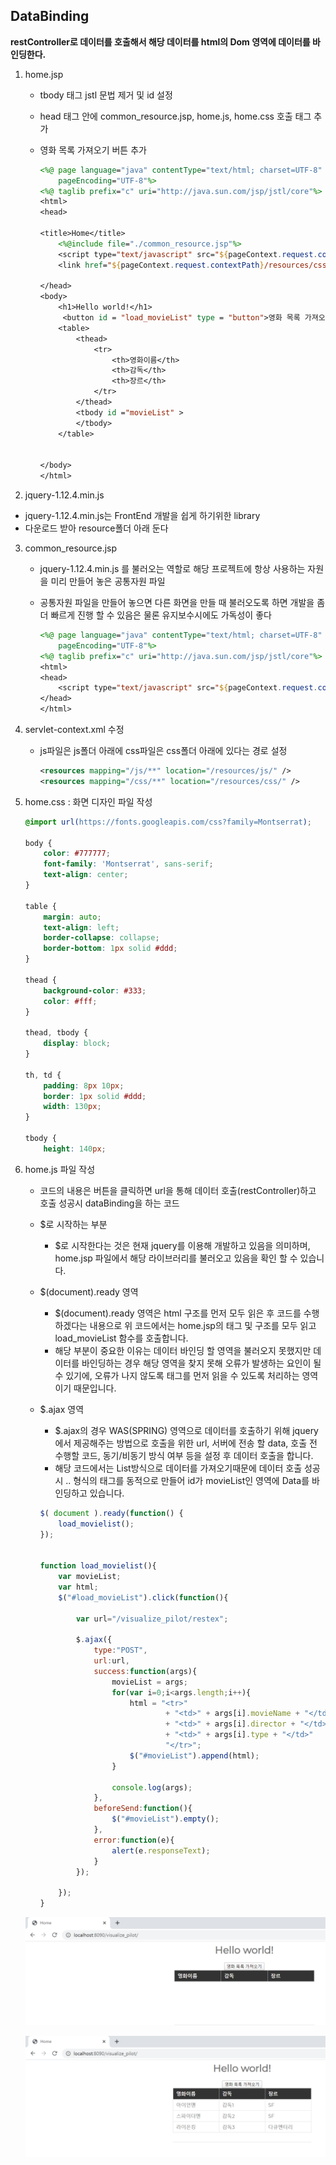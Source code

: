 ## DataBinding

**restController로 데이터를 호출해서 해당 데이터를 html의 Dom 영역에 데이터를 바인딩한다.**

1. home.jsp

   - tbody 태그 jstl 문법 제거 및 id 설정

   - head 태그 안에 common_resource.jsp, home.js, home.css 호출 태그 추가

   - 영화 목록 가져오기 버튼 추가

     ```jsp
     <%@ page language="java" contentType="text/html; charset=UTF-8"
         pageEncoding="UTF-8"%>
     <%@ taglib prefix="c" uri="http://java.sun.com/jsp/jstl/core"%>
     <html>
     <head>
      
     <title>Home</title>
         <%@include file="./common_resource.jsp"%>
         <script type="text/javascript" src="${pageContext.request.contextPath}/resources/js/home.js"></script>
         <link href="${pageContext.request.contextPath}/resources/css/home.css" rel="stylesheet" />
      
     </head>
     <body>
         <h1>Hello world!</h1>
          <button id = "load_movieList" type = "button">영화 목록 가져오기</button>
         <table>
             <thead>
                 <tr>
                     <th>영화이름</th>
                     <th>감독</th>
                     <th>장르</th>
                 </tr>
             </thead>
             <tbody id ="movieList" >
             </tbody>
         </table>
      
      
     </body>
     </html>
     ```

2.  jquery-1.12.4.min.js 

   - jquery-1.12.4.min.js는 FrontEnd 개발을 쉽게 하기위한 library
   - 다운로드 받아 resource폴더 아래 둔다

3. common_resource.jsp

   - jquery-1.12.4.min.js 를 불러오는 역할로 해당 프로젝트에 항상 사용하는 자원을 미리 만들어 놓은 공통자원 파일

   - 공통자원 파일을 만들어 놓으면 다른 화면을 만들 때 불러오도록 하면 개발을 좀 더 빠르게 진행 할 수 있음은 물론 유지보수시에도 가독성이 좋다

     ```jsp
     <%@ page language="java" contentType="text/html; charset=UTF-8"
         pageEncoding="UTF-8"%>
     <%@ taglib prefix="c" uri="http://java.sun.com/jsp/jstl/core"%>
     <html>
     <head>
         <script type="text/javascript" src="${pageContext.request.contextPath}/resources/js/jquery-1.12.4.min.js"></script>
     </head>
     </html>
     ```

4. servlet-context.xml 수정

   - js파일은 js폴더 아래에 css파일은 css폴더 아래에 있다는 경로 설정

     ```xml
     <resources mapping="/js/**" location="/resources/js/" />
     <resources mapping="/css/**" location="/resources/css/" />
     ```

5. home.css : 화면 디자인 파일 작성

   ```css
   @import url(https://fonts.googleapis.com/css?family=Montserrat);
    
   body {
       color: #777777;
       font-family: 'Montserrat', sans-serif;
       text-align: center;
   }
    
   table {
       margin: auto;
       text-align: left;
       border-collapse: collapse;
       border-bottom: 1px solid #ddd;
   }
    
   thead {
       background-color: #333;
       color: #fff;
   }
    
   thead, tbody {
       display: block;
   }
    
   th, td {
       padding: 8px 10px;
       border: 1px solid #ddd;
       width: 130px;
   }
    
   tbody {
       height: 140px;
   ```

6. home.js 파일 작성

   - 코드의 내용은 버튼을 클릭하면 url을 통해 데이터 호출(restController)하고 호출 성공시 dataBinding을 하는 코드

   - $로 시작하는 부분
     
     - $로 시작한다는 것은 현재 jquery를 이용해 개발하고 있음을 의미하며, home.jsp 파일에서 해당 라이브러리를 불러오고 있음을 확인 할 수 있습니다.
     
   - $(document).ready 영역
     * $(document).ready 영역은 html 구조를 먼저 모두 읽은 후 코드를 수행하겠다는 내용으로 위 코드에서는 home.jsp의 태그 및 구조를 모두 읽고 load_movieList 함수를 호출합니다.
     * 해당 부분이 중요한 이유는 데이터 바인딩 할 영역을 불러오지 못했지만 데이터를 바인딩하는 경우 해당 영역을 찾지 못해 오류가 발생하는 요인이 될 수 있기에, 오류가 나지 않도록 태그를 먼저 읽을 수 있도록 처리하는 영역이기 때문입니다.
     
   - $.ajax 영역
     -  $.ajax의 경우 WAS(SPRING) 영역으로 데이터를 호출하기 위해 jquery에서 제공해주는 방법으로 호출을 위한 url, 서버에 전송 할 data, 호출 전 수행할 코드, 동기/비동기 방식 여부 등을 설정 후 데이터 호출을 합니다.
     - 해당 코드에서는 List방식으로 데이터를 가져오기때문에 데이터 호출 성공시 <tr>.. </tr>형식의 태그를 동적으로 만들어 id가 movieList인 영역에 Data를 바인딩하고 있습니다.
     
     ```js
     $( document ).ready(function() {
         load_movielist();
     });
      
      
     function load_movielist(){
         var movieList;
         var html;
         $("#load_movieList").click(function(){  
         
             var url="/visualize_pilot/restex";  
     
             $.ajax({      
                 type:"POST",  
                 url:url,        
                 success:function(args){
                     movieList = args;
                     for(var i=0;i<args.length;i++){
                         html = "<tr>"
                                 + "<td>" + args[i].movieName + "</td>" 
                                 + "<td>" + args[i].director + "</td>"
                                 + "<td>" + args[i].type + "</td>"
                                 "</tr>";
                         $("#movieList").append(html);
                     }
                     
                     console.log(args);
                 },   
                 beforeSend:function(){
                     $("#movieList").empty();  
                 },
                 error:function(e){  
                     alert(e.responseText);  
                 }  
             });  
           
         });
     }
     ```

   ![1582259022141](./images/3-2.PNG)

   ![1582259045309](./images/3-3.PNG)